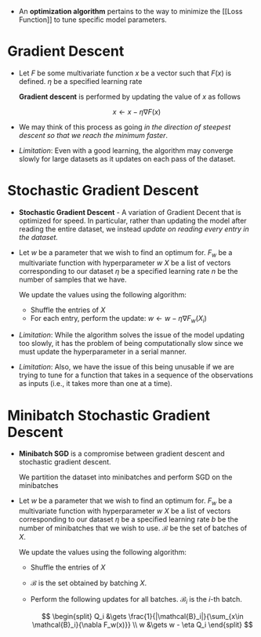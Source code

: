 * An **optimization algorithm** pertains to the way to minimize the [[Loss Function]] to tune specific model parameters. 

# Gradient Descent 
* Let 
  $F$ be some multivariate function 
  $x$ be a vector such that $F(x)$ is defined.
  $\eta$ be a specified learning rate 
  
  **Gradient descent** is performed by updating the value of $x$ as follows 
  
  $$
  x \gets x - \eta \nabla F(x)
  $$

* We may think of this process as going *in the direction of steepest descent so that we reach the minimum faster*. 

* *Limitation*: Even with a good learning, the algorithm may converge slowly for large datasets as it updates on each pass of the dataset. 

# Stochastic Gradient Descent 
* **Stochastic Gradient Descent** -  A variation of Gradient Decent that is optimized for speed. In particular, rather than updating the model after reading the entire dataset, we instead *update on reading every entry in the dataset.*

* Let 
  $w$ be a parameter that we wish to find an optimum for.
  $F_w$ be a multivariate function with hyperparameter $w$ 
  $X$ be a list of vectors corresponding to our dataset
  $\eta$ be a specified learning rate 
  $n$ be the number of samples that we have.
  
  We update the values using the following algorithm: 
	* Shuffle the entries of $X$
	* For each entry, perform the update: $w \gets w - \eta \nabla F_w (X_i)$

* *Limitation*: While the algorithm solves the issue of the model updating too slowly, it has the problem of being computationally slow since we must update the hyperparameter in a serial manner. 
* *Limitation*: Also, we have the issue of this being unusable if we are trying to tune for a function that takes in a sequence of the observations as inputs (i.e., it takes more than one at a time).
# Minibatch Stochastic Gradient Descent 
* **Minibatch SGD** is a compromise between gradient descent and stochastic gradient descent. 
  
  We partition the dataset into minibatches and perform SGD on the minibatches 

* Let 
  $w$ be a parameter that we wish to find an optimum for.
  $F_w$ be a multivariate function with hyperparameter $w$ 
  $X$ be a list of vectors corresponding to our dataset
  $\eta$ be a specified learning rate 
  $b$ be the number of minibatches that we wish to use. 
  $\mathcal{B}$ be the set of batches of $X$.
  
  We update the values using the following algorithm: 
	* Shuffle the entries of $X$
	* $\mathcal{B}$ is the set obtained by batching $X$.
	* Perform the following updates for all batches. $\mathcal{B}_i$ is the $i$-th batch.
	  
	  $$
	  \begin{split}
	  Q_i &\gets \frac{1}{|\mathcal{B}_i|}{\sum_{x\in \mathcal{B}_i}{\nabla F_w(x)}} \\ 
	  w &\gets w - \eta Q_i
	  \end{split}
	  $$